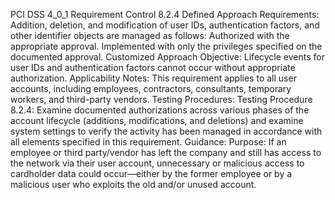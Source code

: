 PCI DSS 4_0_1 Requirement Control 8.2.4 Defined Approach Requirements: Addition, deletion, and modification of user IDs, authentication factors, and other identifier objects are managed as follows: Authorized with the appropriate approval. Implemented with only the privileges specified on the documented approval. Customized Approach Objective: Lifecycle events for user IDs and authentication factors cannot occur without appropriate authorization. Applicability Notes: This requirement applies to all user accounts, including employees, contractors, consultants, temporary workers, and third-party vendors. Testing Procedures: Testing Procedure 8.2.4: Examine documented authorizations across various phases of the account lifecycle (additions, modifications, and deletions) and examine system settings to verify the activity has been managed in accordance with all elements specified in this requirement. Guidance: Purpose: If an employee or third party/vendor has left the company and still has access to the network via their user account, unnecessary or malicious access to cardholder data could occur—either by the former employee or by a malicious user who exploits the old and/or unused account.